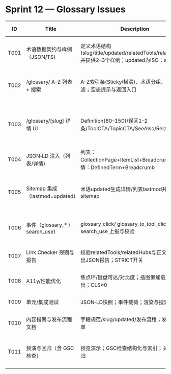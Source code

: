 # Sprint 12 — Glossary Issues

| ID   | Title                         | Description                                                                                 | Acceptance Criteria                                                    | Labels                     | Est.(h) | Depends On |
|------|-------------------------------|---------------------------------------------------------------------------------------------|------------------------------------------------------------------------|----------------------------|---------|------------|
| T001 | 术语数据契约与样例（JSON/TS)   | 定义术语结构(slug/title/updated/relatedTools/relatedHubs)并提供2–3个样例；updated为ISO；slug规范 | 契约文档化；样例可被路由与sitemap读取                                   | Glossary;Data;Spec        | 6       |            |
| T002 | /glossary/ A–Z 列表 + 搜索     | A–Z索引条(Sticky/横滑)、术语分组、搜索过滤；空态提示与返回入口                                 | A–Z跳转/搜索正常；移动端可滑；空态显示                                 | Glossary;UI;Search        | 8       | T001       |
| T003 | /glossary/[slug] 详情 UI       | Definition(80–150)/误区1–2条/ToolCTA/TopicCTA/SeeAlso/RelatedLinks                          | UI符合设计；CTA正确；SeeAlso 4–8；RelatedLinks 4–6                    | Glossary;UI               | 8       | T002       |
| T004 | JSON‑LD 注入（列表/详情)        | 列表：CollectionPage+ItemList+Breadcrumb；详情：DefinedTerm+Breadcrumb                       | 快照稳定；GSC无结构化告警                                             | Glossary;SEO;Schema       | 4       | T002;T003  |
| T005 | Sitemap 集成（lastmod=updated) | 术语updated生成详情/列表lastmod并合并sitemap                                                | 节点与lastmod正确；robots.txt无变化                                   | Glossary;Sitemap          | 6       | T001       |
| T006 | 事件（glossary_* / search_use) | glossary_click/ glossary_to_tool_click/ search_use 上报与校验                                 | mock gtag正确；DebugView可见                                          | Glossary;Analytics        | 6       | T002;T003  |
| T007 | Link Checker 规则与报告        | 校验relatedTools/relatedHubs与正文链接；输出JSON报告；STRICT开关                             | CI无Error断链；忽略清单可用                                            | Glossary;CI               | 6       | T001       |
| T008 | A11y/性能优化                  | 焦点环/键盘可达/对比度；插图懒加载；首屏直出；CLS≈0                                         | axe通过；CLS≈0；移动端良好                                            | Glossary;A11y;Performance | 6       |            |
| T009 | 单元/集成测试                  | JSON‑LD快照；事件载荷；渲染与搜索交互                                                        | CI通过；覆盖关键流                                                   | Glossary;Testing          | 8       | T002;T008  |
| T010 | 内容指南与发布流程文档         | 字段规范/slug/updated/发布流程；发布校验清单                                                | 内容团队可独立更新；PR流程清晰                                        | Glossary;Docs             | 4       | T001;T009  |
| T011 | 预演与回归（含 GSC 检查）      | 预览演示；GSC检查结构化与索引；关键路径回归                                                 | 预演通过；GSC无新告警；关键路径无阻断                                 | Glossary;Review           | 6       | ALL        |

